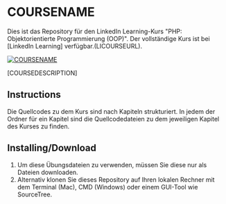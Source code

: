 # COURSENAME
Dies ist das Repository für den LinkedIn Learning-Kurs "PHP: Objektorientierte Programmierung (OOP)". Der vollständige Kurs ist bei [LinkedIn Learning] verfügbar.(LICOURSEURL).

[![COURSENAME](COURSEIMAGE)](LICOURSEURL)

[COURSEDESCRIPTION]

## Instructions
Die Quellcodes zu dem Kurs sind nach Kapiteln strukturiert. In jedem der Ordner für ein Kapitel sind die Quellcodedateien zu dem jeweiligen Kapitel des Kurses zu finden.


## Installing/Download
1. Um diese Übungsdateien zu verwenden, müssen Sie diese nur als Dateien downloaden.
2. Alternativ klonen Sie dieses Repository auf Ihren lokalen Rechner mit dem Terminal (Mac), CMD (Windows) oder einem GUI-Tool wie SourceTree.
